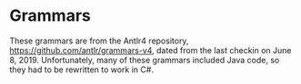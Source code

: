 # Grammars

These grammars are from the Antlr4 repository, https://github.com/antlr/grammars-v4, dated
from the last checkin on June 8, 2019. Unfortunately, many of these grammars included Java
code, so they had to be rewritten to work in C#.

